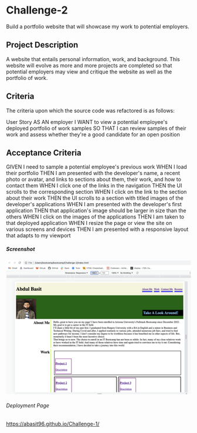 # Challenge-2
Build a portfolio website that will showcase my work to potential employers.

## Project Description
A website that entails personal information, work, and background. This website will evolve as more and more projects are completed so that potential employers may view and critique the website as well as the portfolio of work. 

## Criteria
The criteria upon which the source code was refactored is as follows:

User Story
AS AN employer
I WANT to view a potential employee's deployed portfolio of work samples
SO THAT I can review samples of their work and assess whether they're a good candidate for an open position

## Acceptance Criteria
GIVEN I need to sample a potential employee's previous work
WHEN I load their portfolio
THEN I am presented with the developer's name, a recent photo or avatar, and links to sections about them, their work, and how to contact them
WHEN I click one of the links in the navigation
THEN the UI scrolls to the corresponding section
WHEN I click on the link to the section about their work
THEN the UI scrolls to a section with titled images of the developer's applications
WHEN I am presented with the developer's first application
THEN that application's image should be larger in size than the others
WHEN I click on the images of the applications
THEN I am taken to that deployed application
WHEN I resize the page or view the site on various screens and devices
THEN I am presented with a responsive layout that adapts to my viewport

##### Screenshot
![Screenshot](portfolio.png)

###### Deployment Page
https://abasit96.github.io/Challenge-1/
